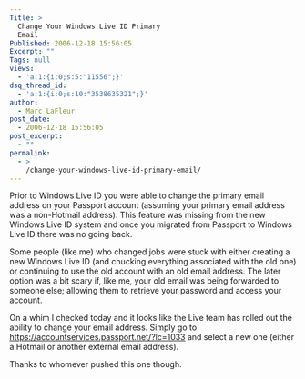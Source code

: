 ```yaml
---
Title: >
  Change Your Windows Live ID Primary
  Email
Published: 2006-12-18 15:56:05
Excerpt: ""
Tags: null
views:
  - 'a:1:{i:0;s:5:"11556";}'
dsq_thread_id:
  - 'a:1:{i:0;s:10:"3538635321";}'
author:
  - Marc LaFleur
post_date:
  - 2006-12-18 15:56:05
post_excerpt:
  - ""
permalink:
  - >
    /change-your-windows-live-id-primary-email/
---
```

<p>Prior to Windows Live ID you were able to change the primary email address on your Passport account (assuming your primary email address was a non-Hotmail address). This feature was missing from the new Windows Live ID system and once you migrated from Passport to Windows Live ID there was no going back. </p> <p>Some people (like me) who changed jobs were stuck with either creating a new Windows Live ID (and&nbsp;chucking everything associated with the old one) or continuing to use the old account with an old email address. The later option was a bit scary if, like me, your old email was being forwarded to someone else; allowing them to retrieve your password and access your account. </p> <p>On a whim I checked today and it looks like the Live team has&nbsp;rolled out the ability to change your email address. Simply go to <a title="https://accountservices.passport.net/?lc=1033" href="https://accountservices.passport.net/?lc=1033">https://accountservices.passport.net/?lc=1033</a>&nbsp;and select a new one (either a Hotmail or another external email address). </p> <p>Thanks to whomever pushed this one though. </p>